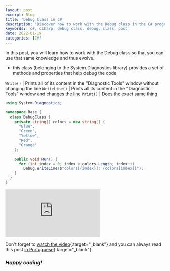 ```yaml
---
layout: post
excerpt: Blog
title: 'Debug Class in C#'
description: 'Discover how to work with the Debug class in the C# programming language. Get answers to your questions with the theory and examples presented.'
keywords: 'c#, csharp, debug class, debug, class, post'
date: 2022-01-19
categories: [C#]
---
```


In this post, you will learn how to work with the Debug class so that you can use that same knowledge and thus evolve.

- this class (belonging to the System.Diagnostics library) provides a set of methods and properties that help debug the code

`Write()` | Prints all of its content in the "Diagnostic Tools" window without changing the line
`WriteLine()` | Prints all its content in the "Diagnostic Tools" window and changes the line
`Print()` | Does the exact same thing

```csharp
using System.Diagnostics;

namespace Base {
  class DebugClass {
    private string[] colors = new string[] {
      "Blue",
      "Green",
      "Yellow",
      "Red",
      "Orange"
    };

    public void Run() {
      for (int index = 0; index < colors.Length; index++)
        Debug.WriteLine($"colors[{index}]: {colors[index]}");
    }
  }
}
```

<div class="video-container">
  <iframe src="https://www.youtube.com/embed/DU1TJ_QGS_s" frameborder="0" allowfullscreen></iframe>
</div>

Don't forget to [watch the video](https://youtu.be/DU1TJ_QGS_s){:target="\_blank"} and you can always read this post [in Portuguese](https://caffeinealgorithm.com/blog/classe-debug-em-csharp/){:target="\_blank"}.

### _Happy coding!_
